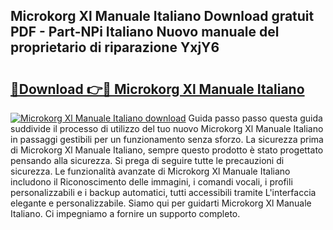 ## Microkorg Xl Manuale Italiano Download gratuit PDF - Part-NPi Italiano Nuovo manuale del proprietario di riparazione YxjY6

# <h2><a href="http://df9e7r.blite.top/?on=Microkorg+Xl+Manuale+Italiano">🔗Download 👉🔴 Microkorg Xl Manuale Italiano</a></h2>

[![Microkorg Xl Manuale Italiano download](https://i.imgur.com/lujVjoI.png)](http://df9e7r.blite.top/?on=Microkorg+Xl+Manuale+Italiano)
Guida passo passo questa guida suddivide il processo di utilizzo del tuo nuovo Microkorg Xl Manuale Italiano in passaggi gestibili per un funzionamento senza sforzo. La sicurezza prima di Microkorg Xl Manuale Italiano, sempre questo prodotto è stato progettato pensando alla sicurezza. Si prega di seguire tutte le precauzioni di sicurezza. Le funzionalità avanzate di Microkorg Xl Manuale Italiano includono il Riconoscimento delle immagini, i comandi vocali, i profili personalizzabili e i backup automatici, tutti accessibili tramite L'interfaccia elegante e personalizzabile. Siamo qui per guidarti Microkorg Xl Manuale Italiano. Ci impegniamo a fornire un supporto completo.
